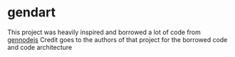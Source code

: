 # gendart

This project was heavily inspired and borrowed a lot of code from [gennodejs](https://github.com/RethinkRobotics-opensource/gennodejs)
Credit goes to the authors of that project for the borrowed code and code architecture
